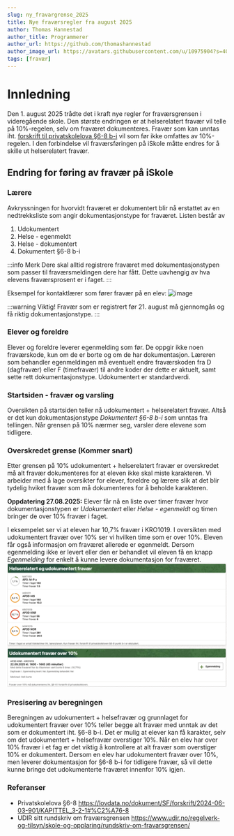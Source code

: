 ```yaml
---
slug: ny_fravargrense_2025
title: Nye fraværsregler fra august 2025
author: Thomas Hannestad
author_title: Programmerer
author_url: https://github.com/thomashannestad
author_image_url: https://avatars.githubusercontent.com/u/10975904?s=400&u=3da50813df75e4f3afb48e241aba5457756c51a7&v=4
tags: [fravær]
---
```



# Innledning
Den 1. august 2025 trådte det i kraft nye regler for fraværsgrensen i videregående skole. Den største endringen er at helserelatert fravær vil telle på 10%-regelen, selv om fraværet dokumenteres. Fravær som kan unntas iht. [forskrift til privatskolelova §6-8 b-i](https://lovdata.no/dokument/SF/forskrift/2024-06-03-901/KAPITTEL_3-2-1#%C2%A76-8) vil som før ikke omfattes av 10%-regelen. I den forbindelse vil fraværsføringen på iSkole måtte endres for å skille ut helserelatert fravær.


## Endring for føring av fravær på iSkole

### Lærere
Avkryssningen for hvorvidt fraværet er dokumentert blir nå erstattet av en nedtrekksliste som angir dokumentasjonstype for fraværet. Listen består av
1. Udokumentert
1. Helse - egenmeldt
1. Helse - dokumentert
1. Dokumentert §6-8 b-i

:::info Merk
Dere skal alltid registrere fraværet med dokumentasjonstypen som passer til fraværsmeldingen dere har fått. Dette uavhengig av hva elevens fraværsprosent er i faget. 
:::

Eksempel for kontaktlærer som fører fravær på en elev:
![image](/img/Helsefravær.png)

:::warning Viktig!
Fravær som er registrert før 21. august må gjennomgås og få riktig dokumentasjonstype.
:::

### Elever og foreldre
Elever og foreldre leverer egenmelding som før. De oppgir ikke noen fraværskode, kun om de er borte og om de har dokumentasjon. Læreren som behandler egenmeldingen må eventuelt endre fraværskoden fra D (dagfravær) eller F (timefravær) til andre koder der dette er aktuelt, samt sette rett dokumentasjonstype. Udokumentert er standardverdi. 


### Startsiden - fravær og varsling
Oversikten på startsiden teller nå udokumentert + helserelatert fravær. Altså er det kun dokumentasjonstype _Dokumentert §6-8 b-i_ som unntas fra tellingen. Når grensen på 10% nærmer seg, varsler dere elevene som tidligere.

### Overskredet grense (Kommer snart)
Etter grensen på 10% udokumentert + helserelatert fravær er overskredet må alt fravær dokumenteres for at eleven ikke skal miste karakteren. Vi arbeider med å lage oversikter for elever, foreldre og lærere slik at det blir tydelig hviket fravær som må dokumenteres for å beholde karakteren.

**Oppdatering 27.08.2025:** Elever får nå en liste over timer fravær hvor dokumentasjonstypen er _Udokumentert_ eller _Helse - egenmeldt_ og timen bringer de over 10% fravær i faget.

I eksempelet ser vi at eleven har 10,7% fravær i KRO1019. I oversikten med udokumentert fravær over 10% ser vi hvilken time som er over 10%. Eleven får også informasjon om fraværet allerede er egenmeldt. Dersom egenmelding ikke er levert eller den er behandlet vil eleven få en knapp _Egenmelding_ for enkelt å kunne levere dokumentasjon for fraværet.
![image](/img/blog_elevfravaer.png)

### Presisering av beregningen
Beregningen av udokumentert + helsefravær og grunnlaget for udokumentert fravær over 10% teller begge alt fravær med unntak av det som er dokumentert iht. §6-8 b-i. Det er mulig at elever kan få karakter, selv om det udokumentert + helsefravær overstiger 10%. Når en elev har over 10% fravær i et fag er det viktig å kontrollere at alt fravær som overstiger 10% er dokumentert. Dersom en elev har udokumentert fravær over 10%, men leverer dokumentasjon for §6-8 b-i for tidligere fravær, så vil dette kunne bringe det udokumenterte fraværet innenfor 10% igjen.

### Referanser
- Privatskolelova §6-8 https://lovdata.no/dokument/SF/forskrift/2024-06-03-901/KAPITTEL_3-2-1#%C2%A76-8
- UDIR sitt rundskriv om fraværsgrensen https://www.udir.no/regelverk-og-tilsyn/skole-og-opplaring/rundskriv-om-fravarsgrensen/